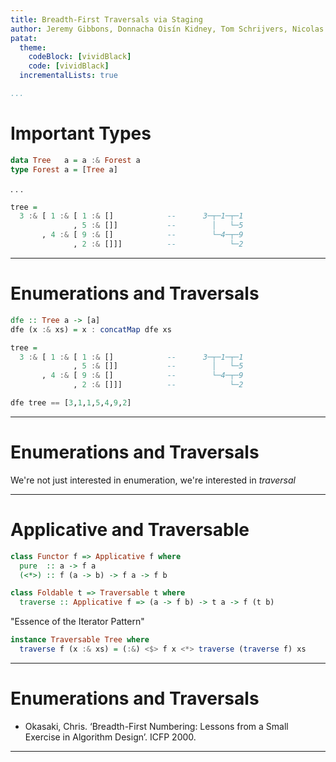 ```yaml
---
title: Breadth-First Traversals via Staging
author: Jeremy Gibbons, Donnacha Oisín Kidney, Tom Schrijvers, Nicolas Wu
patat:
  theme:
    codeBlock: [vividBlack]
    code: [vividBlack]
  incrementalLists: true

...
```


# Important Types

```haskell
data Tree   a = a :& Forest a
type Forest a = [Tree a]
```

. . .

```haskell
tree = 
  3 :& [ 1 :& [ 1 :& []            --      3─┬─1─┬─1
              , 5 :& []]           --        │   └─5
       , 4 :& [ 9 :& []            --        └─4─┬─9
              , 2 :& []]]          --            └─2
```

---

# Enumerations and Traversals

```haskell
dfe :: Tree a -> [a]
dfe (x :& xs) = x : concatMap dfe xs
```

```haskell
tree = 
  3 :& [ 1 :& [ 1 :& []            --      3─┬─1─┬─1
              , 5 :& []]           --        │   └─5
       , 4 :& [ 9 :& []            --        └─4─┬─9
              , 2 :& []]]          --            └─2
```

```haskell
dfe tree == [3,1,1,5,4,9,2]
```

---

# Enumerations and Traversals

We're not just interested in enumeration, we're interested in *traversal*

---

# Applicative and Traversable

```haskell
class Functor f => Applicative f where
  pure  :: a -> f a
  (<*>) :: f (a -> b) -> f a -> f b
```

```haskell
class Foldable t => Traversable t where
  traverse :: Applicative f => (a -> f b) -> t a -> f (t b)
```

"Essence of the Iterator Pattern"

```haskell
instance Traversable Tree where
  traverse f (x :& xs) = (:&) <$> f x <*> traverse (traverse f) xs

```

---

# Enumerations and Traversals

* Okasaki, Chris. ‘Breadth-First Numbering: Lessons from a Small Exercise in
  Algorithm Design’. ICFP 2000.

---

